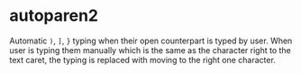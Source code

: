 # autoparen2

Automatic `)`, `]`, `}` typing when their open counterpart is typed by user.
When user is typing them manually which is the same as the character right to the text caret, the typing is replaced with moving to the right one character.
